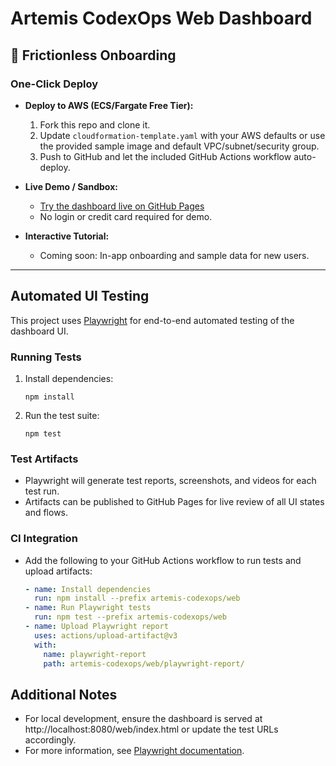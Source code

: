 # Artemis CodexOps Web Dashboard

## 🚀 Frictionless Onboarding

### One-Click Deploy

- **Deploy to AWS (ECS/Fargate Free Tier):**
  1. Fork this repo and clone it.
  2. Update `cloudformation-template.yaml` with your AWS defaults or use the provided sample image and default VPC/subnet/security group.
  3. Push to GitHub and let the included GitHub Actions workflow auto-deploy.

- **Live Demo / Sandbox:**
  - [Try the dashboard live on GitHub Pages](https://jetstreamin.github.io/artemis-codexops/web/index.html)
  - No login or credit card required for demo.

- **Interactive Tutorial:**
  - Coming soon: In-app onboarding and sample data for new users.

---

## Automated UI Testing

This project uses [Playwright](https://playwright.dev/) for end-to-end automated testing of the dashboard UI.

### Running Tests

1. Install dependencies:
   ```
   npm install
   ```
2. Run the test suite:
   ```
   npm test
   ```

### Test Artifacts

- Playwright will generate test reports, screenshots, and videos for each test run.
- Artifacts can be published to GitHub Pages for live review of all UI states and flows.

### CI Integration

- Add the following to your GitHub Actions workflow to run tests and upload artifacts:
  ```yaml
  - name: Install dependencies
    run: npm install --prefix artemis-codexops/web
  - name: Run Playwright tests
    run: npm test --prefix artemis-codexops/web
  - name: Upload Playwright report
    uses: actions/upload-artifact@v3
    with:
      name: playwright-report
      path: artemis-codexops/web/playwright-report/
  ```

## Additional Notes

- For local development, ensure the dashboard is served at http://localhost:8080/web/index.html or update the test URLs accordingly.
- For more information, see [Playwright documentation](https://playwright.dev/).
